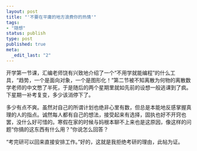 ```yaml
---
layout: post
title: "'不要在平庸的地方浪费你的热情'"
tags: 
- "随想"
status: publish
type: post
published: true
meta: 
  _edit_last: "2"
---
```


开学第一节课，汇编老师饶有兴致地介绍了一个“不用学就能编程”的什么工具，“趋势，一个是面向对象，一个是图形化！”第二节被不知离散为何物的离散数学老师的中文憋了半死，于是随后的两个星期里就如先前的设想一般逃课到了疯。下星期一补考复变，多少该消停下了。

多少有点不爽。虽然对自己的所谓计划也绝非心里有数，但总是本能地反感掌握真理的人的指点。诚然每人都有自己的想法，接受起来有选择，固执也好不开窍也罢，没什么好可惜的。寒假在家的时候与妈根本聊不上来也是这原因，像这样的问题“你搞的这东西有什么用？”你说怎么回答？

“考完研可以回来直接安排工作。”好的，这就是我拒绝考研的理由，此帖为证。
